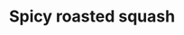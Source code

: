 ---
index: 39
title: Spicy roasted squash
product: pumpkin
book: The naked chef
page: 148
dish: main
tags:
-
sub:
-
fresh:
  - item:
    quantity:
    unit:
stock:
  - item:
    quantity:
    unit:
basic:
-
directions:
-
info:
source:
    title:
    url: 
---